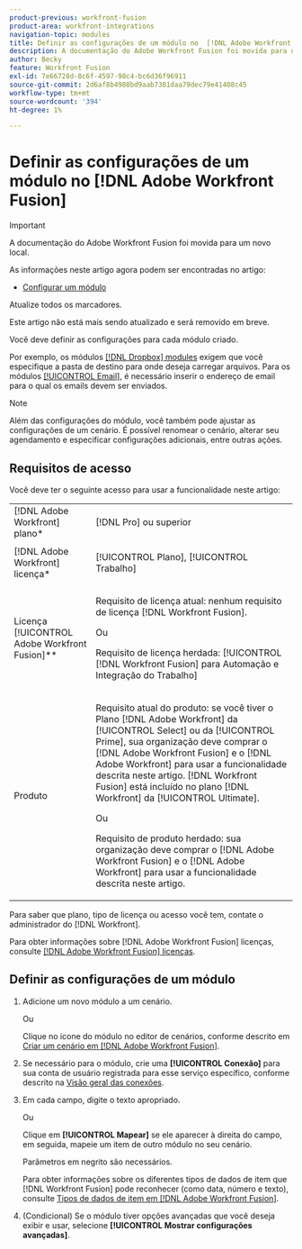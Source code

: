 ```yaml
---
product-previous: workfront-fusion
product-area: workfront-integrations
navigation-topic: modules
title: Definir as configurações de um módulo no  [!DNL Adobe Workfront Fusion]
description: A documentação do Adobe Workfront Fusion foi movida para um novo local. Este artigo foi descontinuado, mas contém um link para o novo artigo que aborda essa funcionalidade.
author: Becky
feature: Workfront Fusion
exl-id: 7e66728d-8c6f-4597-98c4-bc6d36f96911
source-git-commit: 2d6af8b4988bd9aab7381daa79dec79e41408c45
workflow-type: tm+mt
source-wordcount: '394'
ht-degree: 1%

---
```


# Definir as configurações de um módulo no [!DNL Adobe Workfront Fusion]

>[!IMPORTANT]
>
>A documentação do Adobe Workfront Fusion foi movida para um novo local.
>
>As informações neste artigo agora podem ser encontradas no artigo:
>
>* [Configurar um módulo](https://experienceleague.adobe.com/docs/workfront-fusion/using/create-scenarios/add-modules/configure-a-modules-settings.html)
>
>Atualize todos os marcadores.
>
>Este artigo não está mais sendo atualizado e será removido em breve.

Você deve definir as configurações para cada módulo criado.

Por exemplo, os módulos [[!DNL Dropbox] modules](../../workfront-fusion/apps-and-their-modules/dropbox-modules.md) exigem que você especifique a pasta de destino para onde deseja carregar arquivos. Para os módulos [[!UICONTROL Email]](../../workfront-fusion/apps-and-their-modules/email-modules.md), é necessário inserir o endereço de email para o qual os emails devem ser enviados.

>[!NOTE]
>
>Além das configurações do módulo, você também pode ajustar as configurações de um cenário. É possível renomear o cenário, alterar seu agendamento e especificar configurações adicionais, entre outras ações.

## Requisitos de acesso

Você deve ter o seguinte acesso para usar a funcionalidade neste artigo:

<table style="table-layout:auto">
 <col> 
 <col> 
 <tbody> 
  <tr> 
    <td role="rowheader">[!DNL Adobe Workfront] plano*</td> 
   <td> <p>[!DNL Pro] ou superior</p> </td> 
  </tr> 
  <tr data-mc-conditions=""> 
   <td role="rowheader">[!DNL Adobe Workfront] licença*</td> 
   <td> <p>[!UICONTROL Plano], [!UICONTROL Trabalho]</p> </td> 
  </tr> 
  <tr> 
   <td role="rowheader">Licença [!UICONTROL Adobe Workfront Fusion]**</td> 
   <td>
   <p>Requisito de licença atual: nenhum requisito de licença [!DNL Workfront Fusion].</p>
   <p>Ou</p>
   <p>Requisito de licença herdada: [!UICONTROL [!DNL Workfront Fusion] para Automação e Integração do Trabalho] </p>
   </td> 
  </tr> 
  <tr> 
   <td role="rowheader">Produto</td> 
   <td>
   <p>Requisito atual do produto: se você tiver o Plano [!DNL Adobe Workfront] da [!UICONTROL Select] ou da [!UICONTROL Prime], sua organização deve comprar o [!DNL Adobe Workfront Fusion] e o [!DNL Adobe Workfront] para usar a funcionalidade descrita neste artigo. [!DNL Workfront Fusion] está incluído no plano [!DNL Workfront] da [!UICONTROL Ultimate].</p>
   <p>Ou</p>
   <p>Requisito de produto herdado: sua organização deve comprar o [!DNL Adobe Workfront Fusion] e o [!DNL Adobe Workfront] para usar a funcionalidade descrita neste artigo.</p>
   </td> 
  </tr>  
 </tbody> 
</table>

Para saber que plano, tipo de licença ou acesso você tem, contate o administrador do [!DNL Workfront].

Para obter informações sobre [!DNL Adobe Workfront Fusion] licenças, consulte [[!DNL Adobe Workfront Fusion] licenças](../../workfront-fusion/get-started/license-automation-vs-integration.md).

## Definir as configurações de um módulo

1. Adicione um novo módulo a um cenário.

   Ou

   Clique no ícone do módulo no editor de cenários, conforme descrito em [Criar um cenário em [!DNL Adobe Workfront Fusion]](../../workfront-fusion/scenarios/create-a-scenario.md).

1. Se necessário para o módulo, crie uma **[!UICONTROL Conexão]** para sua conta de usuário registrada para esse serviço específico, conforme descrito na [Visão geral das conexões](../../workfront-fusion/connections/about-connecting-wf-fusion-to-app-or-service.md).
1. Em cada campo, digite o texto apropriado.

   Ou

   Clique em **[!UICONTROL Mapear]** se ele aparecer à direita do campo, em seguida, mapeie um item de outro módulo no seu cenário.

   Parâmetros em negrito são necessários.

   Para obter informações sobre os diferentes tipos de dados de item que [!DNL Workfront Fusion] pode reconhecer (como data, número e texto), consulte [Tipos de dados de item em  [!DNL Adobe Workfront Fusion]](../../workfront-fusion/mapping/item-data-types.md).

1. (Condicional) Se o módulo tiver opções avançadas que você deseja exibir e usar, selecione **[!UICONTROL Mostrar configurações avançadas]**.

